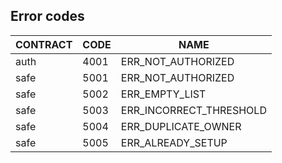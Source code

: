 ## Error codes
|CONTRACT|CODE|NAME|
|-|-|-|
|auth|4001|ERR_NOT_AUTHORIZED|
|safe|5001|ERR_NOT_AUTHORIZED|
|safe|5002|ERR_EMPTY_LIST|
|safe|5003|ERR_INCORRECT_THRESHOLD|
|safe|5004|ERR_DUPLICATE_OWNER|
|safe|5005|ERR_ALREADY_SETUP|